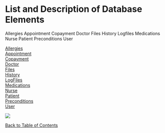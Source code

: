 # List and Description of Database Elements #

Allergies
Appointment
Copayment
Doctor
Files
History
Logfiles
Medications
Nurse
Patient
Preconditions
User

[Allergies](http://code.google.com/p/electronic-mis/wiki/Allergies)<br>
<a href='http://code.google.com/p/electronic-mis/wiki/Appointment'>Appointment</a><br>
<a href='http://code.google.com/p/electronic-mis/wiki/Copayment'>Copayment</a><br>
<a href='http://code.google.com/p/electronic-mis/wiki/Doctor'>Doctor</a><br>
<a href='http://code.google.com/p/electronic-mis/wiki/Files'>Files</a><br>
<a href='http://code.google.com/p/electronic-mis/wiki/History'>History</a><br>
<a href='http://code.google.com/p/electronic-mis/wiki/LogFiles'>LogFiles</a><br>
<a href='http://code.google.com/p/electronic-mis/wiki/Medications'>Medications</a><br>
<a href='http://code.google.com/p/electronic-mis/wiki/Nurse'>Nurse</a><br>
<a href='http://code.google.com/p/electronic-mis/wiki/Patient'>Patient</a><br>
<a href='http://code.google.com/p/electronic-mis/wiki/Preconditions'>Preconditions</a><br>
<a href='http://code.google.com/p/electronic-mis/wiki/User'>User</a><br>

<a href='http://electronic-mis.googlecode.com/files/Database%20Structure.png'><img src='http://electronic-mis.googlecode.com/files/Database%20Structure.png' /></a>

<a href='http://code.google.com/p/electronic-mis/wiki/Table_Of_Contents'>Back to Table of Contents</a>